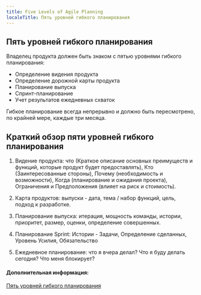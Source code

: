 ```yaml
---
title: Five Levels of Agile Planning
localeTitle: Пять уровней гибкого планирования
---
```

## Пять уровней гибкого планирования

Владелец продукта должен быть знаком с пятью уровнями гибкого планирования:

*   Определение видения продукта
*   Определение дорожной карты продукта
*   Планирование выпуска
*   Спринт-планирование
*   Учет результатов ежедневных схваток

Гибкое планирование всегда непрерывно и должно быть пересмотрено, по крайней мере, каждые три месяца.

## Краткий обзор пяти уровней гибкого планирования

1.  Видение продукта: что (Краткое описание основных преимуществ и функций, которые продукт будет предоставлять), Кто (Заинтересованные стороны), Почему (необходимость и возможности), Когда (планирование и ожидания проекта), Ограничения и Предположения (влияет на риск и стоимость).
    
2.  Карта продуктов: выпуски - дата, тема / набор функций, цель, подход к разработке.
    
3.  Планирование выпуска: итерация, мощность команды, истории, приоритет, размер, оценки, определение совершенных.
    
4.  Планирование Sprint: Истории - Задачи, Определение сделанных, Уровень Усилия, Обязательство
    
5.  Ежедневное планирование: что я вчера делал? Что я буду делать сегодня? Что меня блокирует?
    

#### Дополнительная информация:

[Пять уровней гибкого планирования](https://www.scrumalliance.org/why-scrum/agile-atlas/agile-atlas-common-practices/planning/january-2014/five-levels-of-agile-planning)